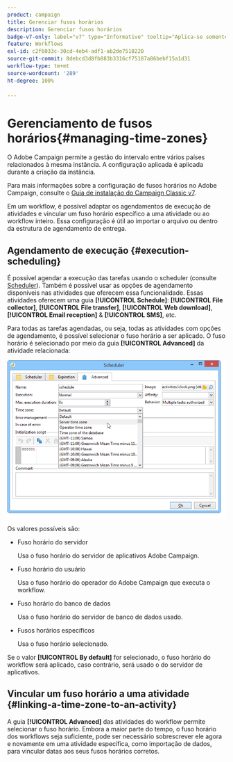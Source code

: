 ```yaml
---
product: campaign
title: Gerenciar fusos horários
description: Gerenciar fusos horários
badge-v7-only: label="v7" type="Informative" tooltip="Aplica-se somente ao Campaign Classic v7"
feature: Workflows
exl-id: c2f6033c-30cd-4eb4-adf1-ab2de7510220
source-git-commit: 8debcd3d8fb883b3316cf75187a86bebf15a1d31
workflow-type: tm+mt
source-wordcount: '289'
ht-degree: 100%

---
```


# Gerenciamento de fusos horários{#managing-time-zones}



O Adobe Campaign permite a gestão do intervalo entre vários países relacionados à mesma instância. A configuração aplicada é aplicada durante a criação da instância.

Para mais informações sobre a configuração de fusos horários no Adobe Campaign, consulte o [Guia de instalação do Campaign Classic v7](../../installation/using/time-zone-management.md).

Em um workflow, é possível adaptar os agendamentos de execução de atividades e vincular um fuso horário específico a uma atividade ou ao workflow inteiro. Essa configuração é útil ao importar o arquivo ou dentro da estrutura de agendamento de entrega.

## Agendamento de execução {#execution-scheduling}

É possível agendar a execução das tarefas usando o scheduler (consulte [Scheduler](scheduler.md)). Também é possível usar as opções de agendamento disponíveis nas atividades que oferecem essa funcionalidade. Essas atividades oferecem uma guia **[!UICONTROL Schedule]**: **[!UICONTROL File collector]**, **[!UICONTROL File transfer]**, **[!UICONTROL Web download]**, **[!UICONTROL Email reception]** &amp; **[!UICONTROL SMS]**, etc.

Para todas as tarefas agendadas, ou seja, todas as atividades com opções de agendamento, é possível selecionar o fuso horário a ser aplicado. O fuso horário é selecionado por meio da guia **[!UICONTROL Advanced]** da atividade relacionada:

![](assets/wf-timezone-in-a-box.png)

Os valores possíveis são:

* Fuso horário do servidor

  Usa o fuso horário do servidor de aplicativos Adobe Campaign.

* Fuso horário do usuário

  Usa o fuso horário do operador do Adobe Campaign que executa o workflow.

* Fuso horário do banco de dados

  Usa o fuso horário do servidor de banco de dados usado.

* Fusos horários específicos

  Usa o fuso horário selecionado.

Se o valor **[!UICONTROL By default]** for selecionado, o fuso horário do workflow será aplicado, caso contrário, será usado o do servidor de aplicativos.

## Vincular um fuso horário a uma atividade {#linking-a-time-zone-to-an-activity}

A guia **[!UICONTROL Advanced]** das atividades do workflow permite selecionar o fuso horário. Embora a maior parte do tempo, o fuso horário dos workflows seja suficiente, pode ser necessário sobrescrever ele agora e novamente em uma atividade específica, como importação de dados, para vincular datas aos seus fusos horários corretos.
